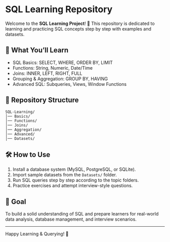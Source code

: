 # SQL Learning Repository

Welcome to the **SQL Learning Project**! 🎯
This repository is dedicated to learning and practicing SQL concepts step by step with examples and datasets.

## 📖 What You’ll Learn

* SQL Basics: SELECT, WHERE, ORDER BY, LIMIT
* Functions: String, Numeric, Date/Time
* Joins: INNER, LEFT, RIGHT, FULL
* Grouping & Aggregation: GROUP BY, HAVING
* Advanced SQL: Subqueries, Views, Window Functions

## 📂 Repository Structure

```
SQL-Learning/
│── Basics/
│── Functions/
│── Joins/
│── Aggregation/
│── Advanced/
│── Datasets/
```

## 🛠️ How to Use

1. Install a database system (MySQL, PostgreSQL, or SQLite).
2. Import sample datasets from the `Datasets/` folder.
3. Run SQL queries step by step according to the topic folders.
4. Practice exercises and attempt interview-style questions.

## 🎯 Goal

To build a solid understanding of SQL and prepare learners for real-world data analysis, database management, and interview scenarios.

---

Happy Learning & Querying! 🚀
